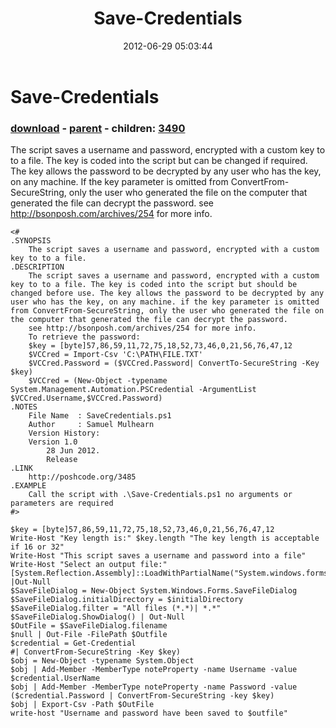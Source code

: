 ﻿---
pid:            3487
poster:         Samuel Mulhearn
title:          Save-Credentials
date:           2012-06-29 05:03:44
format:         posh
parent:         3486
parent:         3486
children:       3490
---

# Save-Credentials

### [download](3487.ps1) - [parent](3486.md) - children: [3490](3490.md)

The script saves a username and password, encrypted with a custom key to to a file. The key is coded into the script but can be changed if required. The key allows the password to be decrypted by any user who has the key, on any machine. If the key parameter is omitted from ConvertFrom-SecureString, only the user who generated the file on the computer that generated the file can decrypt the password.
see http://bsonposh.com/archives/254 for more info.

```posh
<# 
.SYNOPSIS 
    The script saves a username and password, encrypted with a custom key to to a file.
.DESCRIPTION 
    The script saves a username and password, encrypted with a custom key to to a file. The key is coded into the script but should be changed before use. The key allows the password to be decrypted by any user who has the key, on any machine. if the key parameter is omitted from ConvertFrom-SecureString, only the user who generated the file on the computer that generated the file	can decrypt the password.
	see http://bsonposh.com/archives/254 for more info.
	To retrieve the password:
	$key = [byte]57,86,59,11,72,75,18,52,73,46,0,21,56,76,47,12
	$VCCred = Import-Csv 'C:\PATH\FILE.TXT'
	$VCCred.Password = ($VCCred.Password| ConvertTo-SecureString -Key $key)
	$VCCred = (New-Object -typename System.Management.Automation.PSCredential -ArgumentList $VCCred.Username,$VCCred.Password)
.NOTES 
    File Name  : SaveCredentials.ps1
    Author     : Samuel Mulhearn
    Version History: 
	Version 1.0  
		28 Jun 2012.
		Release
.LINK 
    http://poshcode.org/3485
.EXAMPLE 
    Call the script with .\Save-Credentials.ps1 no arguments or parameters are required
#> 

$key = [byte]57,86,59,11,72,75,18,52,73,46,0,21,56,76,47,12
Write-Host "Key length is:" $key.length "The key length is acceptable if 16 or 32"
Write-Host "This script saves a username and password into a file"
Write-Host "Select an output file:"
[System.Reflection.Assembly]::LoadWithPartialName("System.windows.forms") |Out-Null
$SaveFileDialog = New-Object System.Windows.Forms.SaveFileDialog
$SaveFileDialog.initialDirectory = $initialDirectory
$SaveFileDialog.filter = "All files (*.*)| *.*"
$SaveFileDialog.ShowDialog() | Out-Null
$OutFile = $SaveFileDialog.filename
$null | Out-File -FilePath $Outfile
$credential = Get-Credential
#| ConvertFrom-SecureString -Key $key)
$obj = New-Object -typename System.Object
$obj | Add-Member -MemberType noteProperty -name Username -value $credential.UserName
$obj | Add-Member -MemberType noteProperty -name Password -value ($credential.Password | ConvertFrom-SecureString -key $key)
$obj | Export-Csv -Path $OutFile
write-host "Username and password have been saved to $outfile"
```
